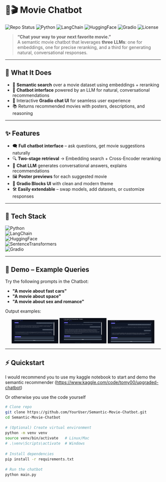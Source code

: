 # 🤖🎬 Movie Chatbot

![Repo Status](https://img.shields.io/badge/Status-Ready-blueviolet?style=for-the-badge)
![Python](https://img.shields.io/badge/Python-3776AB?style=for-the-badge&logo=python&logoColor=white)
![LangChain](https://img.shields.io/badge/LangChain-000000?style=for-the-badge&logo=chainlink&logoColor=white)
![HuggingFace](https://img.shields.io/badge/HuggingFace-FFCC00?style=for-the-badge&logo=huggingface&logoColor=black)
![Gradio](https://img.shields.io/badge/Gradio-555555?style=for-the-badge&logo=gradio&logoColor=white)
![License](https://img.shields.io/badge/License-MIT-green?style=for-the-badge)

> **“Chat your way to your next favorite movie.”**  
> A semantic movie chatbot that leverages **three LLMs**: one for embeddings, one for precise reranking, and a third for generating natural, conversational responses.

---

## 🚀 What It Does

- 🧠 **Semantic search** over a movie dataset using embeddings + reranking  
- 💬 **Chatbot interface** powered by an LLM for natural, conversational recommendations  
- 🎨 Interactive **Gradio chat UI** for seamless user experience  
- 📚 Returns recommended movies with posters, descriptions, and reasoning  

---

## ✨ Features

- 🗨️ **Full chatbot interface** – ask questions, get movie suggestions naturally  
- 🔍 **Two-stage retrieval** → Embedding search + Cross-Encoder reranking  
- 🎯 **Chat LLM** generates conversational answers, explains recommendations  
- 🖼️ **Poster previews** for each suggested movie  
- 🌈 **Gradio Blocks UI** with clean and modern theme  
- 🛠️ **Easily extendable** – swap models, add datasets, or customize responses  

---

## 🧰 Tech Stack

![Python](https://img.shields.io/badge/Python-3776AB?style=for-the-badge&logo=python&logoColor=white)  
![LangChain](https://img.shields.io/badge/LangChain-000000?style=for-the-badge&logo=chainlink&logoColor=white)  
![HuggingFace](https://img.shields.io/badge/HuggingFace-FFCC00?style=for-the-badge&logo=huggingface&logoColor=black)  
![SentenceTransformers](https://img.shields.io/badge/SBERT-2C2C2C?style=for-the-badge&logo=pytorch&logoColor=white)  
![Gradio](https://img.shields.io/badge/Gradio-555555?style=for-the-badge&logo=gradio&logoColor=white)  

---

## 📸 Demo – Example Queries

Try the following prompts in the Chatbot:

- **"A movie about fast cars"**  
- **"A movie about space"**  
- **"A movie about sex and romance"**

Output examples:

<p align="center">
  <img src="./images/formel.png" alt="Fast Cars" width="30%" />
  <img src="./images/interstellar.png" alt="Space" width="30%" />
  <img src="./images/gf.png" alt="Sex & Romance" width="30%" />
</p>

---


## ⚡ Quickstart

I would recommend you to use my kaggle notebook to start and demo the semantic recommender
(https://www.kaggle.com/code/tomy00/upgraded-chatbot)

Or otherwise you use the code yourself


```bash
# Clone repo
git clone https://github.com/YourUser/Semantic-Movie-Chatbot.git
cd Semantic-Movie-Chatbot

# (Optional) Create virtual environment
python -m venv venv
source venv/bin/activate   # Linux/Mac
# .\venv\Scripts\activate  # Windows

# Install dependencies
pip install -r requirements.txt

# Run the chatbot
python main.py
